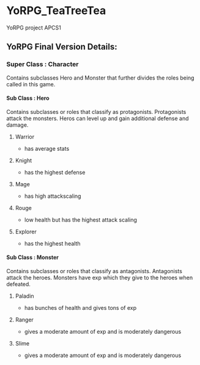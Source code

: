 # YoRPG_TeaTreeTea
YoRPG project APCS1

## YoRPG Final Version Details:

### Super Class : Character 

Contains subclasses Hero and Monster that further divides the roles being called in this game. 

#### Sub Class : Hero 

Contains subclasses or roles that classify as protagonists. Protagonists attack the monsters. Heros can level up and gain additional defense and damage.

1. Warrior 

   * has average stats

2. Knight

   * has the highest defense

3. Mage

   * has high attackscaling

4. Rouge

   * low health but has the highest attack scaling

5. Explorer

   * has the highest health

#### Sub Class : Monster

Contains subclasses or roles that classify as antagonists. Antagonists attack the heroes. Monsters have exp which they give to the heroes when defeated.

1. Paladin

   * has bunches of health and gives tons of exp
   
2. Ranger

   * gives a moderate amount of exp and is moderately dangerous

3. Slime

   * gives a moderate amount of exp and is moderately dangerous